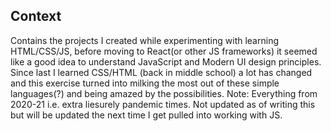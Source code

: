 ## Context

Contains the projects I created while experimenting with learning HTML/CSS/JS, before moving to React(or other JS frameworks) it seemed like a good idea to understand JavaScript and Modern UI design principles. Since last I learned CSS/HTML (back in middle school) a lot has changed and this exercise turned into milking the most out of these simple languages(?) and being amazed by the possibilities. 
Note: Everything from 2020-21 i.e. extra liesurely pandemic times. Not updated as of writing this but will be updated the next time I get pulled into working with JS.